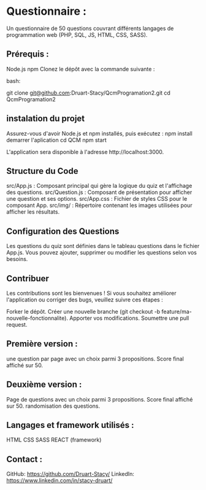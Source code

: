 # Questionnaire :
Un questionnaire de 50 questions couvrant différents langages de programmation web (PHP, SQL, JS, HTML, CSS, SASS).

## Prérequis :

Node.js
npm
Clonez le dépôt avec la commande suivante :

bash:

git clone git@github.com:Druart-Stacy/QcmProgramation2.git
cd QcmProgramation2

## instalation du projet
Assurez-vous d'avoir Node.js et npm installés, puis exécutez :
npm install
demarrer l'aplication
cd QCM
npm start

L'application sera disponible à l'adresse http://localhost:3000.

## Structure du Code
src/App.js : Composant principal qui gère la logique du quiz et l'affichage des questions.
src/Question.js : Composant de présentation pour afficher une question et ses options.
src/App.css : Fichier de styles CSS pour le composant App.
src/img/ : Répertoire contenant les images utilisées pour afficher les résultats.

## Configuration des Questions
Les questions du quiz sont définies dans le tableau questions dans le fichier App.js. Vous pouvez ajouter, supprimer ou modifier les questions selon vos besoins.

## Contribuer
Les contributions sont les bienvenues ! Si vous souhaitez améliorer l'application ou corriger des bugs, veuillez suivre ces étapes :

Forker le dépôt.
Créer une nouvelle branche (git checkout -b feature/ma-nouvelle-fonctionnalite).
Apporter vos modifications.
Soumettre une pull request.

## Première version :

une question par page avec un choix parmi 3 propositions.
Score final affiché sur 50.

## Deuxième version :

Page de questions avec un choix parmi 3 propositions.
Score final affiché sur 50.
randomisation des questions.

## Langages et framework utilisés :

HTML
CSS
SASS
REACT (framework)


## Contact :

GitHub: https://github.com/Druart-Stacy/
LinkedIn: https://www.linkedin.com/in/stacy-druart/

